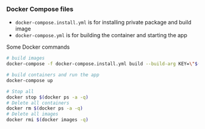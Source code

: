 ### Docker Compose files

* `docker-compose.install.yml` is for installing private package and build image
* `docker-compose.yml` is for building the container and starting the app


Some Docker commands
```sh
# build images
docker-compose -f docker-compose.install.yml build --build-arg KEY=\"$(cat ~/.ssh/id_rsa)\" --build-arg PUB=\"$(cat ~/.ssh/id_rsa.pub)\"

# build containers and run the app
docker-compose up

# Stop all
docker stop $(docker ps -a -q)
# Delete all containers
docker rm $(docker ps -a -q)
# Delete all images
docker rmi $(docker images -q)
```
